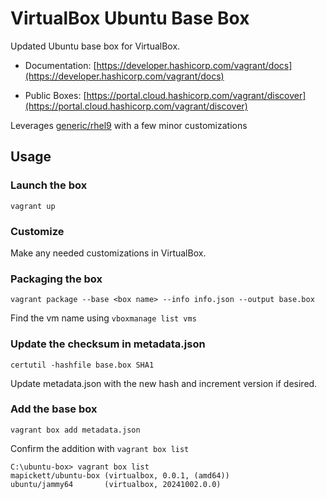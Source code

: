 # VirtualBox Ubuntu Base Box

Updated Ubuntu base box for VirtualBox.


- Documentation: [https://developer.hashicorp.com/vagrant/docs](https://developer.hashicorp.com/vagrant/docs)

- Public Boxes: [https://portal.cloud.hashicorp.com/vagrant/discover](https://portal.cloud.hashicorp.com/vagrant/discover)

Leverages [generic/rhel9](https://portal.cloud.hashicorp.com/vagrant/discover/generic/rhel9) with a few minor customizations

## Usage

### Launch the box

`vagrant up`

### Customize

Make any needed customizations in VirtualBox.

### Packaging the box

`vagrant package --base <box name> --info info.json --output base.box`

Find the vm name using `vboxmanage list vms`

### Update the checksum in metadata.json

`certutil -hashfile base.box SHA1`

Update metadata.json with the new hash and increment version if desired.


### Add the base box 

`vagrant box add metadata.json`

Confirm the addition with `vagrant box list`

```
C:\ubuntu-box> vagrant box list
mapickett/ubuntu-box (virtualbox, 0.0.1, (amd64))
ubuntu/jammy64       (virtualbox, 20241002.0.0)
```



